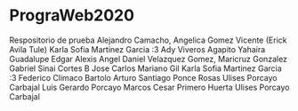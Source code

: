 # PrograWeb2020
Respositorio de prueba
Alejandro Camacho,
Angelica Gomez Vicente
(Erick Avila Tule)
Karla Sofia Martinez Garcia :3
Ady Viveros Agapito
Yahaira Guadalupe
Edgar Alexis
Angel Daniel Velazquez Gomez,
Maricruz Gonzalez Gabriel
Sinai Cortes B
Jose Carlos Mariano Gil
Karla Sofia Martinez Garcia :3
Federico Climaco Bartolo
Arturo Santiago Ponce Rosas
Ulises Porcayo Carbajal
Luis Gerardo Porcayo Marcos
Cesar Primero Huerta
Ulises Porcayo Carbajal

